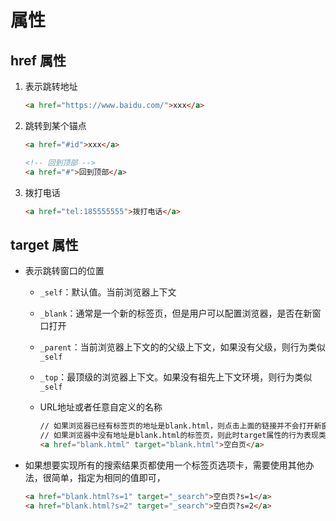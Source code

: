 # 属性

## href 属性

1. 表示跳转地址

    ```html
    <a href="https://www.baidu.com/">xxx</a>
    ```

2. 跳转到某个锚点

    ```html
    <a href="#id">xxx</a>
    ```

    ```html
    <!-- 回到顶部 -->
    <a href="#">回到顶部</a>
    ```

3. 拨打电话

    ```html
    <a href="tel:185555555">拨打电话</a>
    ```

## target 属性

+ 表示跳转窗口的位置

  + `_self`：默认值。当前浏览器上下文

  + `_blank`：通常是一个新的标签页，但是用户可以配置浏览器，是否在新窗口打开

  + `_parent`：当前浏览器上下文的的父级上下文，如果没有父级，则行为类似 `_self`

  + `_top`：最顶级的浏览器上下文。如果没有祖先上下文环境，则行为类似 `_self`

  + URL地址或者任意自定义的名称

    ```html
    // 如果浏览器已经有标签页的地址是blank.html，则点击上面的链接并不会打开新窗口，是直接刷新已经打开的blank.html；
    // 如果浏览器中没有地址是blank.html的标签页，则此时target属性的行为表现类似'_blank'
    <a href="blank.html" target="blank.html">空白页</a>
    ```

+ 如果想要实现所有的搜索结果页都使用一个标签页选项卡，需要使用其他办法，很简单，指定为相同的值即可，

  ```html
  <a href="blank.html?s=1" target="_search">空白页?s=1</a>
  <a href="blank.html?s=2" target="_search">空白页?s=2</a>
  ```
